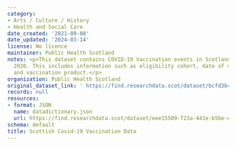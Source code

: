 ```yaml
---
category:
- Arts / Culture / History
- Health and Social Care
date_created: '2021-09-08'
date_updated: '2024-03-14'
license: No licence
maintainer: Public Health Scotland
notes: <p>This dataset contains COVID-19 Vaccination events in Scotland since December
  2020. This includes information such as eligibility cohort, date of vaccination,
  and vaccination product.</p>
organization: Public Health Scotland
original_dataset_link: ' https://find.researchdata.scot/dataset/bcfd3b49-f7f0-489e-bc1b-bcce0bd261f2'
records: null
resources:
- format: JSON
  name: datadictionary.json
  url: https://find.researchdata.scot/dataset/eee15509-f23a-441e-b5be-ee76bd2ba649/resource/bcfd3b49-f7f0-489e-bc1b-bcce0bd261f2/download/datadictionary.json
schema: default
title: Scottish Covid-19 Vaccination Data
---
```

